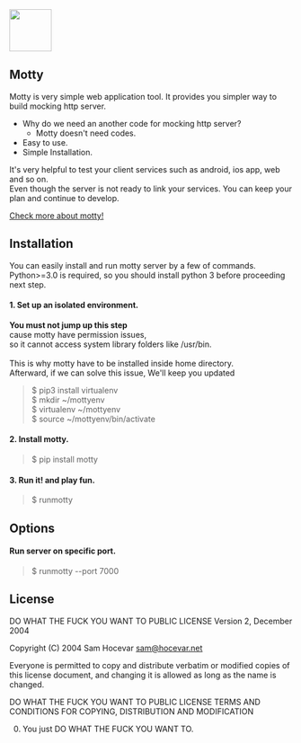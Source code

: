 <a href="https://scalalang2.github.io/motty/">
  <img src="https://scalalang2.github.io/motty/images/logo.png" width="75" height="75">
</a>

## Motty
Motty is very simple web application tool. It provides you simpler way to build mocking http server. 

- Why do we need an another code for mocking http server?
    - Motty doesn't need codes.
- Easy to use.
- Simple Installation.

It's very helpful to test your client services such as android, ios app, web and so on.<br>
Even though the server is not ready to link your services. You can keep your plan and continue to develop.

[Check more about motty!](https://scalalang2.github.io/motty/)

## Installation
You can easily install and run motty server by a few of commands. <br>
Python>=3.0 is required, so you should install python 3 before proceeding next step.


#### 1. Set up an isolated environment.
**You must not jump up this step** <br>
cause motty have permission issues, <br>
so it cannot access system library folders like /usr/bin. <br><br>
This is why motty have to be installed inside home directory. <br>
Afterward, if we can solve this issue, We'll keep you updated <br>

> $ pip3 install virtualenv <br>
> $ mkdir ~/mottyenv <br>
> $ virtualenv ~/mottyenv <br> 
> $ source ~/mottyenv/bin/activate <br>

#### 2. Install motty.
> $ pip install motty


#### 3. Run it! and play fun.
> $ runmotty


## Options
#### Run server on specific port.
> $ runmotty --port 7000

## License

DO WHAT THE FUCK YOU WANT TO PUBLIC LICENSE
Version 2, December 2004

Copyright (C) 2004 Sam Hocevar <sam@hocevar.net>

Everyone is permitted to copy and distribute verbatim or modified
copies of this license document, and changing it is allowed as long
as the name is changed.

DO WHAT THE FUCK YOU WANT TO PUBLIC LICENSE
TERMS AND CONDITIONS FOR COPYING, DISTRIBUTION AND MODIFICATION

0. You just DO WHAT THE FUCK YOU WANT TO.
